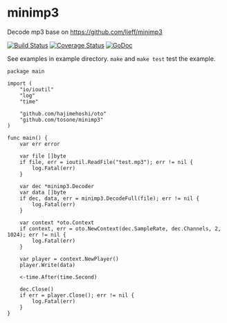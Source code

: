 # minimp3

Decode mp3 base on <https://github.com/lieff/minimp3>

[![Build Status](https://travis-ci.org/tosone/minimp3.svg?branch=master)](https://travis-ci.org/tosone/minimp3) [![Coverage Status](https://coveralls.io/repos/github/tosone/minimp3/badge.svg)](https://coveralls.io/github/tosone/minimp3) [![GoDoc](https://godoc.org/github.com/tosone/minimp3?status.svg)](https://godoc.org/github.com/tosone/minimp3)

See examples in example directory. `make` and `make test` test the example.

``` golang
package main

import (
	"io/ioutil"
	"log"
	"time"

	"github.com/hajimehoshi/oto"
	"github.com/tosone/minimp3"
)

func main() {
	var err error

	var file []byte
	if file, err = ioutil.ReadFile("test.mp3"); err != nil {
		log.Fatal(err)
	}

	var dec *minimp3.Decoder
	var data []byte
	if dec, data, err = minimp3.DecodeFull(file); err != nil {
		log.Fatal(err)
	}

	var context *oto.Context
	if context, err = oto.NewContext(dec.SampleRate, dec.Channels, 2, 1024); err != nil {
		log.Fatal(err)
	}

	var player = context.NewPlayer()
	player.Write(data)

	<-time.After(time.Second)

	dec.Close()
	if err = player.Close(); err != nil {
		log.Fatal(err)
	}
}
```
